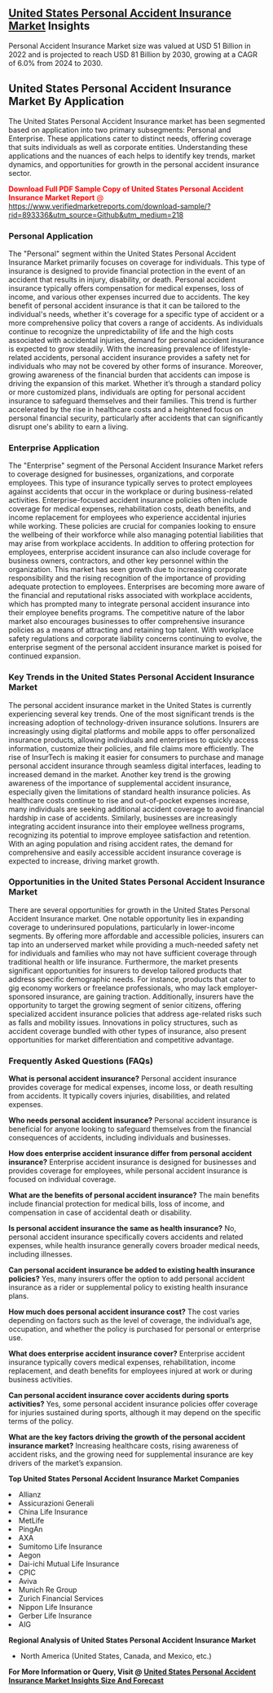 <h2><a href="https://www.verifiedmarketreports.com/download-sample/?rid=893336&amp;utm_source=Github&amp;utm_medium=218" target="_blank">United States Personal Accident Insurance Market</a> Insights</h2><p>Personal Accident Insurance Market size was valued at USD 51 Billion in 2022 and is projected to reach USD 81 Billion by 2030, growing at a CAGR of 6.0% from 2024 to 2030.</p><p><h2>United States Personal Accident Insurance Market By Application</h2> The United States Personal Accident Insurance market has been segmented based on application into two primary subsegments: Personal and Enterprise. These applications cater to distinct needs, offering coverage that suits individuals as well as corporate entities. Understanding these applications and the nuances of each helps to identify key trends, market dynamics, and opportunities for growth in the personal accident insurance sector. <p><p><span class=""><span style="color: #ff0000;"><strong>Download Full PDF Sample Copy of United States Personal Accident Insurance Market Report</strong> @ </span><a href="https://www.verifiedmarketreports.com/download-sample/?rid=893336&amp;utm_source=Github&amp;utm_medium=218" target="_blank">https://www.verifiedmarketreports.com/download-sample/?rid=893336&amp;utm_source=Github&amp;utm_medium=218</a></span></p></p> <h3>Personal Application</h3> The "Personal" segment within the United States Personal Accident Insurance Market primarily focuses on coverage for individuals. This type of insurance is designed to provide financial protection in the event of an accident that results in injury, disability, or death. Personal accident insurance typically offers compensation for medical expenses, loss of income, and various other expenses incurred due to accidents. The key benefit of personal accident insurance is that it can be tailored to the individual's needs, whether it's coverage for a specific type of accident or a more comprehensive policy that covers a range of accidents. As individuals continue to recognize the unpredictability of life and the high costs associated with accidental injuries, demand for personal accident insurance is expected to grow steadily. With the increasing prevalence of lifestyle-related accidents, personal accident insurance provides a safety net for individuals who may not be covered by other forms of insurance. Moreover, growing awareness of the financial burden that accidents can impose is driving the expansion of this market. Whether it’s through a standard policy or more customized plans, individuals are opting for personal accident insurance to safeguard themselves and their families. This trend is further accelerated by the rise in healthcare costs and a heightened focus on personal financial security, particularly after accidents that can significantly disrupt one's ability to earn a living. <h3>Enterprise Application</h3> The "Enterprise" segment of the Personal Accident Insurance Market refers to coverage designed for businesses, organizations, and corporate employees. This type of insurance typically serves to protect employees against accidents that occur in the workplace or during business-related activities. Enterprise-focused accident insurance policies often include coverage for medical expenses, rehabilitation costs, death benefits, and income replacement for employees who experience accidental injuries while working. These policies are crucial for companies looking to ensure the wellbeing of their workforce while also managing potential liabilities that may arise from workplace accidents. In addition to offering protection for employees, enterprise accident insurance can also include coverage for business owners, contractors, and other key personnel within the organization. This market has seen growth due to increasing corporate responsibility and the rising recognition of the importance of providing adequate protection to employees. Enterprises are becoming more aware of the financial and reputational risks associated with workplace accidents, which has prompted many to integrate personal accident insurance into their employee benefits programs. The competitive nature of the labor market also encourages businesses to offer comprehensive insurance policies as a means of attracting and retaining top talent. With workplace safety regulations and corporate liability concerns continuing to evolve, the enterprise segment of the personal accident insurance market is poised for continued expansion. <h3>Key Trends in the United States Personal Accident Insurance Market</h3> The personal accident insurance market in the United States is currently experiencing several key trends. One of the most significant trends is the increasing adoption of technology-driven insurance solutions. Insurers are increasingly using digital platforms and mobile apps to offer personalized insurance products, allowing individuals and enterprises to quickly access information, customize their policies, and file claims more efficiently. The rise of InsurTech is making it easier for consumers to purchase and manage personal accident insurance through seamless digital interfaces, leading to increased demand in the market. Another key trend is the growing awareness of the importance of supplemental accident insurance, especially given the limitations of standard health insurance policies. As healthcare costs continue to rise and out-of-pocket expenses increase, many individuals are seeking additional accident coverage to avoid financial hardship in case of accidents. Similarly, businesses are increasingly integrating accident insurance into their employee wellness programs, recognizing its potential to improve employee satisfaction and retention. With an aging population and rising accident rates, the demand for comprehensive and easily accessible accident insurance coverage is expected to increase, driving market growth. <h3>Opportunities in the United States Personal Accident Insurance Market</h3> There are several opportunities for growth in the United States Personal Accident Insurance market. One notable opportunity lies in expanding coverage to underinsured populations, particularly in lower-income segments. By offering more affordable and accessible policies, insurers can tap into an underserved market while providing a much-needed safety net for individuals and families who may not have sufficient coverage through traditional health or life insurance. Furthermore, the market presents significant opportunities for insurers to develop tailored products that address specific demographic needs. For instance, products that cater to gig economy workers or freelance professionals, who may lack employer-sponsored insurance, are gaining traction. Additionally, insurers have the opportunity to target the growing segment of senior citizens, offering specialized accident insurance policies that address age-related risks such as falls and mobility issues. Innovations in policy structures, such as accident coverage bundled with other types of insurance, also present opportunities for market differentiation and competitive advantage. <h3>Frequently Asked Questions (FAQs)</h3> <p><strong>What is personal accident insurance?</strong> Personal accident insurance provides coverage for medical expenses, income loss, or death resulting from accidents. It typically covers injuries, disabilities, and related expenses.</p> <p><strong>Who needs personal accident insurance?</strong> Personal accident insurance is beneficial for anyone looking to safeguard themselves from the financial consequences of accidents, including individuals and businesses.</p> <p><strong>How does enterprise accident insurance differ from personal accident insurance?</strong> Enterprise accident insurance is designed for businesses and provides coverage for employees, while personal accident insurance is focused on individual coverage.</p> <p><strong>What are the benefits of personal accident insurance?</strong> The main benefits include financial protection for medical bills, loss of income, and compensation in case of accidental death or disability.</p> <p><strong>Is personal accident insurance the same as health insurance?</strong> No, personal accident insurance specifically covers accidents and related expenses, while health insurance generally covers broader medical needs, including illnesses.</p> <p><strong>Can personal accident insurance be added to existing health insurance policies?</strong> Yes, many insurers offer the option to add personal accident insurance as a rider or supplemental policy to existing health insurance plans.</p> <p><strong>How much does personal accident insurance cost?</strong> The cost varies depending on factors such as the level of coverage, the individual’s age, occupation, and whether the policy is purchased for personal or enterprise use.</p> <p><strong>What does enterprise accident insurance cover?</strong> Enterprise accident insurance typically covers medical expenses, rehabilitation, income replacement, and death benefits for employees injured at work or during business activities.</p> <p><strong>Can personal accident insurance cover accidents during sports activities?</strong> Yes, some personal accident insurance policies offer coverage for injuries sustained during sports, although it may depend on the specific terms of the policy.</p> <p><strong>What are the key factors driving the growth of the personal accident insurance market?</strong> Increasing healthcare costs, rising awareness of accident risks, and the growing need for supplemental insurance are key drivers of the market’s expansion.</p></p><p><strong>Top United States Personal Accident Insurance Market Companies</strong></p><div data-test-id=""><p><li>Allianz</li><li> Assicurazioni Generali</li><li> China Life Insurance</li><li> MetLife</li><li> PingAn</li><li> AXA</li><li> Sumitomo Life Insurance</li><li> Aegon</li><li> Dai-ichi Mutual Life Insurance</li><li> CPIC</li><li> Aviva</li><li> Munich Re Group</li><li> Zurich Financial Services</li><li> Nippon Life Insurance</li><li> Gerber Life Insurance</li><li> AIG</li></p><div><strong>Regional Analysis of&nbsp;United States Personal Accident Insurance Market</strong></div><ul><li dir="ltr"><p dir="ltr">North America&nbsp;(United States, Canada, and Mexico, etc.)</p></li></ul><p><strong>For More Information or Query, Visit @&nbsp;</strong><strong><a href="https://www.verifiedmarketreports.com/product/personal-accident-insurance-market/?utm_source=Github&amp;utm_medium=218" target="_blank">United States Personal Accident Insurance Market Insights Size And Forecast</a></strong></p></div>
